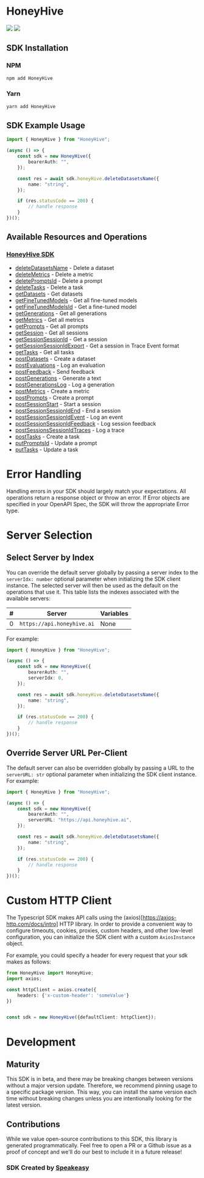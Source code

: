 # HoneyHive

<div align="left">
    <a href="https://speakeasyapi.dev/"><img src="https://custom-icon-badges.demolab.com/badge/-Built%20By%20Speakeasy-212015?style=for-the-badge&logoColor=FBE331&logo=speakeasy&labelColor=545454" /></a>
    <a href="https://github.com/speakeasy-sdks/honeyhive.git/actions"><img src="https://img.shields.io/github/actions/workflow/status/speakeasy-sdks/honeyhive/speakeasy_sdk_generation.yml?style=for-the-badge" /></a>
    
</div>

<!-- Start SDK Installation -->
## SDK Installation

### NPM

```bash
npm add HoneyHive
```

### Yarn

```bash
yarn add HoneyHive
```
<!-- End SDK Installation -->

## SDK Example Usage
<!-- Start SDK Example Usage -->
```typescript
import { HoneyHive } from "HoneyHive";

(async () => {
    const sdk = new HoneyHive({
        bearerAuth: "",
    });

    const res = await sdk.honeyHive.deleteDatasetsName({
        name: "string",
    });

    if (res.statusCode == 200) {
        // handle response
    }
})();

```
<!-- End SDK Example Usage -->

<!-- Start SDK Available Operations -->
## Available Resources and Operations

### [HoneyHive SDK](docs/sdks/honeyhive/README.md)

* [deleteDatasetsName](docs/sdks/honeyhive/README.md#deletedatasetsname) - Delete a dataset
* [deleteMetrics](docs/sdks/honeyhive/README.md#deletemetrics) - Delete a metric
* [deletePromptsId](docs/sdks/honeyhive/README.md#deletepromptsid) - Delete a prompt
* [deleteTasks](docs/sdks/honeyhive/README.md#deletetasks) - Delete a task
* [getDatasets](docs/sdks/honeyhive/README.md#getdatasets) - Get datasets
* [getFineTunedModels](docs/sdks/honeyhive/README.md#getfinetunedmodels) - Get all fine-tuned models
* [getFineTunedModelsId](docs/sdks/honeyhive/README.md#getfinetunedmodelsid) - Get a fine-tuned model
* [getGenerations](docs/sdks/honeyhive/README.md#getgenerations) - Get all generations
* [getMetrics](docs/sdks/honeyhive/README.md#getmetrics) - Get all metrics
* [getPrompts](docs/sdks/honeyhive/README.md#getprompts) - Get all prompts
* [getSession](docs/sdks/honeyhive/README.md#getsession) - Get all sessions
* [getSessionSessionId](docs/sdks/honeyhive/README.md#getsessionsessionid) - Get a session
* [getSessionSessionIdExport](docs/sdks/honeyhive/README.md#getsessionsessionidexport) - Get a session in Trace Event format
* [getTasks](docs/sdks/honeyhive/README.md#gettasks) - Get all tasks
* [postDatasets](docs/sdks/honeyhive/README.md#postdatasets) - Create a dataset
* [postEvaluations](docs/sdks/honeyhive/README.md#postevaluations) - Log an evaluation
* [postFeedback](docs/sdks/honeyhive/README.md#postfeedback) - Send feedback
* [postGenerations](docs/sdks/honeyhive/README.md#postgenerations) - Generate a text
* [postGenerationsLog](docs/sdks/honeyhive/README.md#postgenerationslog) - Log a generation
* [postMetrics](docs/sdks/honeyhive/README.md#postmetrics) - Create a metric
* [postPrompts](docs/sdks/honeyhive/README.md#postprompts) - Create a prompt
* [postSessionStart](docs/sdks/honeyhive/README.md#postsessionstart) - Start a session
* [postSessionSessionIdEnd](docs/sdks/honeyhive/README.md#postsessionsessionidend) - End a session
* [postSessionSessionIdEvent](docs/sdks/honeyhive/README.md#postsessionsessionidevent) - Log an event
* [postSessionSessionIdFeedback](docs/sdks/honeyhive/README.md#postsessionsessionidfeedback) - Log session feedback
* [postSessionsSessionIdTraces](docs/sdks/honeyhive/README.md#postsessionssessionidtraces) - Log a trace
* [postTasks](docs/sdks/honeyhive/README.md#posttasks) - Create a task
* [putPromptsId](docs/sdks/honeyhive/README.md#putpromptsid) - Update a prompt
* [putTasks](docs/sdks/honeyhive/README.md#puttasks) - Update a task
<!-- End SDK Available Operations -->

<!-- Start Dev Containers -->

<!-- End Dev Containers -->

<!-- Start Error Handling -->
# Error Handling

Handling errors in your SDK should largely match your expectations.  All operations return a response object or throw an error.  If Error objects are specified in your OpenAPI Spec, the SDK will throw the appropriate Error type.
<!-- End Error Handling -->

<!-- Start Server Selection -->
# Server Selection

## Select Server by Index

You can override the default server globally by passing a server index to the `serverIdx: number` optional parameter when initializing the SDK client instance. The selected server will then be used as the default on the operations that use it. This table lists the indexes associated with the available servers:

| # | Server | Variables |
| - | ------ | --------- |
| 0 | `https://api.honeyhive.ai` | None |

For example:


```typescript
import { HoneyHive } from "HoneyHive";

(async () => {
    const sdk = new HoneyHive({
        bearerAuth: "",
        serverIdx: 0,
    });

    const res = await sdk.honeyHive.deleteDatasetsName({
        name: "string",
    });

    if (res.statusCode == 200) {
        // handle response
    }
})();

```


## Override Server URL Per-Client

The default server can also be overridden globally by passing a URL to the `serverURL: str` optional parameter when initializing the SDK client instance. For example:


```typescript
import { HoneyHive } from "HoneyHive";

(async () => {
    const sdk = new HoneyHive({
        bearerAuth: "",
        serverURL: "https://api.honeyhive.ai",
    });

    const res = await sdk.honeyHive.deleteDatasetsName({
        name: "string",
    });

    if (res.statusCode == 200) {
        // handle response
    }
})();

```
<!-- End Server Selection -->

<!-- Start Custom HTTP Client -->
# Custom HTTP Client

The Typescript SDK makes API calls using the (axios)[https://axios-http.com/docs/intro] HTTP library.  In order to provide a convenient way to configure timeouts, cookies, proxies, custom headers, and other low-level configuration, you can initialize the SDK client with a custom `AxiosInstance` object.


For example, you could specify a header for every request that your sdk makes as follows:

```typescript
from HoneyHive import HoneyHive;
import axios;

const httpClient = axios.create({
    headers: {'x-custom-header': 'someValue'}
})


const sdk = new HoneyHive({defaultClient: httpClient});
```
<!-- End Custom HTTP Client -->

<!-- Placeholder for Future Speakeasy SDK Sections -->

# Development

## Maturity

This SDK is in beta, and there may be breaking changes between versions without a major version update. Therefore, we recommend pinning usage
to a specific package version. This way, you can install the same version each time without breaking changes unless you are intentionally
looking for the latest version.

## Contributions

While we value open-source contributions to this SDK, this library is generated programmatically.
Feel free to open a PR or a Github issue as a proof of concept and we'll do our best to include it in a future release!

### SDK Created by [Speakeasy](https://docs.speakeasyapi.dev/docs/using-speakeasy/client-sdks)
